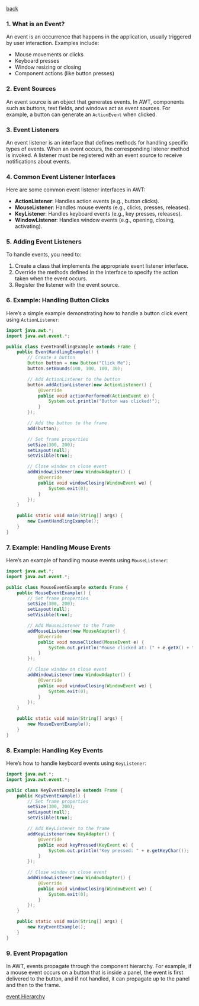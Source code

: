 [back](main.md)
### 1. **What is an Event?**
An event is an occurrence that happens in the application, usually triggered by user interaction. Examples include:
- Mouse movements or clicks
- Keyboard presses
- Window resizing or closing
- Component actions (like button presses)

### 2. **Event Sources**
An event source is an object that generates events. In AWT, components such as buttons, text fields, and windows act as event sources. For example, a button can generate an `ActionEvent` when clicked.

### 3. **Event Listeners**
An event listener is an interface that defines methods for handling specific types of events. When an event occurs, the corresponding listener method is invoked. A listener must be registered with an event source to receive notifications about events.

### 4. **Common Event Listener Interfaces**
Here are some common event listener interfaces in AWT:
- **ActionListener**: Handles action events (e.g., button clicks).
- **MouseListener**: Handles mouse events (e.g., clicks, presses, releases).
- **KeyListener**: Handles keyboard events (e.g., key presses, releases).
- **WindowListener**: Handles window events (e.g., opening, closing, activating).

### 5. **Adding Event Listeners**
To handle events, you need to:
1. Create a class that implements the appropriate event listener interface.
2. Override the methods defined in the interface to specify the action taken when the event occurs.
3. Register the listener with the event source.

### 6. **Example: Handling Button Clicks**
Here’s a simple example demonstrating how to handle a button click event using `ActionListener`:

```java
import java.awt.*;
import java.awt.event.*;

public class EventHandlingExample extends Frame {
    public EventHandlingExample() {
        // Create a button
        Button button = new Button("Click Me");
        button.setBounds(100, 100, 100, 30);

        // Add ActionListener to the button
        button.addActionListener(new ActionListener() {
            @Override
            public void actionPerformed(ActionEvent e) {
                System.out.println("Button was clicked!");
            }
        });

        // Add the button to the frame
        add(button);

        // Set frame properties
        setSize(300, 200);
        setLayout(null);
        setVisible(true);

        // Close window on close event
        addWindowListener(new WindowAdapter() {
            @Override
            public void windowClosing(WindowEvent we) {
                System.exit(0);
            }
        });
    }

    public static void main(String[] args) {
        new EventHandlingExample();
    }
}
```

### 7. **Example: Handling Mouse Events**
Here’s an example of handling mouse events using `MouseListener`:

```java
import java.awt.*;
import java.awt.event.*;

public class MouseEventExample extends Frame {
    public MouseEventExample() {
        // Set frame properties
        setSize(300, 200);
        setLayout(null);
        setVisible(true);

        // Add MouseListener to the frame
        addMouseListener(new MouseAdapter() {
            @Override
            public void mouseClicked(MouseEvent e) {
                System.out.println("Mouse clicked at: (" + e.getX() + ", " + e.getY() + ")");
            }
        });

        // Close window on close event
        addWindowListener(new WindowAdapter() {
            @Override
            public void windowClosing(WindowEvent we) {
                System.exit(0);
            }
        });
    }

    public static void main(String[] args) {
        new MouseEventExample();
    }
}
```

### 8. **Example: Handling Key Events**
Here’s how to handle keyboard events using `KeyListener`:

```java
import java.awt.*;
import java.awt.event.*;

public class KeyEventExample extends Frame {
    public KeyEventExample() {
        // Set frame properties
        setSize(300, 200);
        setLayout(null);
        setVisible(true);

        // Add KeyListener to the frame
        addKeyListener(new KeyAdapter() {
            @Override
            public void keyPressed(KeyEvent e) {
                System.out.println("Key pressed: " + e.getKeyChar());
            }
        });

        // Close window on close event
        addWindowListener(new WindowAdapter() {
            @Override
            public void windowClosing(WindowEvent we) {
                System.exit(0);
            }
        });
    }

    public static void main(String[] args) {
        new KeyEventExample();
    }
}
```

### 9. **Event Propagation**
In AWT, events propagate through the component hierarchy. For example, if a mouse event occurs on a button that is inside a panel, the event is first delivered to the button, and if not handled, it can propagate up to the panel and then to the frame.

[event Hierarchy](eventHierarchy.md)